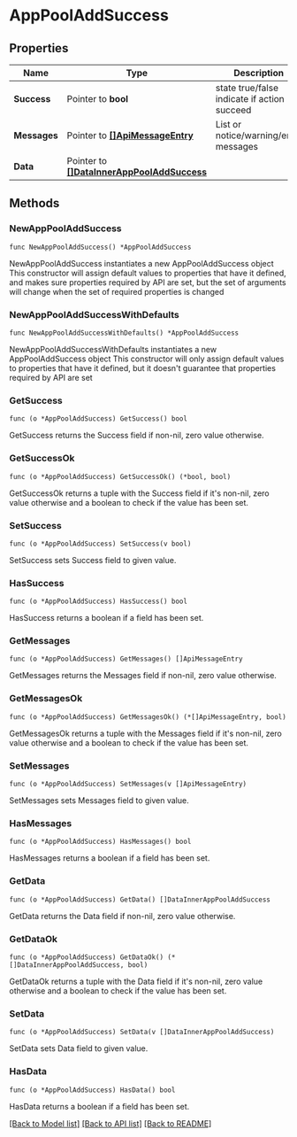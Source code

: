 # AppPoolAddSuccess

## Properties

Name | Type | Description | Notes
------------ | ------------- | ------------- | -------------
**Success** | Pointer to **bool** | state true/false indicate if action succeed | [optional] 
**Messages** | Pointer to [**[]ApiMessageEntry**](ApiMessageEntry.md) | List or notice/warning/error messages | [optional] 
**Data** | Pointer to [**[]DataInnerAppPoolAddSuccess**](DataInnerAppPoolAddSuccess.md) |  | [optional] 

## Methods

### NewAppPoolAddSuccess

`func NewAppPoolAddSuccess() *AppPoolAddSuccess`

NewAppPoolAddSuccess instantiates a new AppPoolAddSuccess object
This constructor will assign default values to properties that have it defined,
and makes sure properties required by API are set, but the set of arguments
will change when the set of required properties is changed

### NewAppPoolAddSuccessWithDefaults

`func NewAppPoolAddSuccessWithDefaults() *AppPoolAddSuccess`

NewAppPoolAddSuccessWithDefaults instantiates a new AppPoolAddSuccess object
This constructor will only assign default values to properties that have it defined,
but it doesn't guarantee that properties required by API are set

### GetSuccess

`func (o *AppPoolAddSuccess) GetSuccess() bool`

GetSuccess returns the Success field if non-nil, zero value otherwise.

### GetSuccessOk

`func (o *AppPoolAddSuccess) GetSuccessOk() (*bool, bool)`

GetSuccessOk returns a tuple with the Success field if it's non-nil, zero value otherwise
and a boolean to check if the value has been set.

### SetSuccess

`func (o *AppPoolAddSuccess) SetSuccess(v bool)`

SetSuccess sets Success field to given value.

### HasSuccess

`func (o *AppPoolAddSuccess) HasSuccess() bool`

HasSuccess returns a boolean if a field has been set.

### GetMessages

`func (o *AppPoolAddSuccess) GetMessages() []ApiMessageEntry`

GetMessages returns the Messages field if non-nil, zero value otherwise.

### GetMessagesOk

`func (o *AppPoolAddSuccess) GetMessagesOk() (*[]ApiMessageEntry, bool)`

GetMessagesOk returns a tuple with the Messages field if it's non-nil, zero value otherwise
and a boolean to check if the value has been set.

### SetMessages

`func (o *AppPoolAddSuccess) SetMessages(v []ApiMessageEntry)`

SetMessages sets Messages field to given value.

### HasMessages

`func (o *AppPoolAddSuccess) HasMessages() bool`

HasMessages returns a boolean if a field has been set.

### GetData

`func (o *AppPoolAddSuccess) GetData() []DataInnerAppPoolAddSuccess`

GetData returns the Data field if non-nil, zero value otherwise.

### GetDataOk

`func (o *AppPoolAddSuccess) GetDataOk() (*[]DataInnerAppPoolAddSuccess, bool)`

GetDataOk returns a tuple with the Data field if it's non-nil, zero value otherwise
and a boolean to check if the value has been set.

### SetData

`func (o *AppPoolAddSuccess) SetData(v []DataInnerAppPoolAddSuccess)`

SetData sets Data field to given value.

### HasData

`func (o *AppPoolAddSuccess) HasData() bool`

HasData returns a boolean if a field has been set.


[[Back to Model list]](../README.md#documentation-for-models) [[Back to API list]](../README.md#documentation-for-api-endpoints) [[Back to README]](../README.md)


